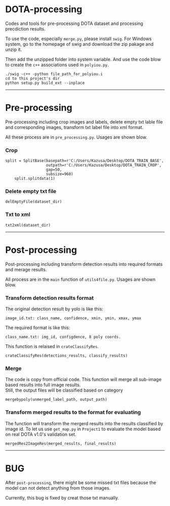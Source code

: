 # DOTA-processing  
Codes and tools for pre-processing DOTA dataset and processing precdiction results.

To use the code, especially `merge.py`, please install `swig`. For Windows system, go to the homepage of swig and download the zip pakage and unzip it.

Then add the unzipped folder into system variable. And use the code blow to create the `c++` associations used in `polyiou.py`.
```
./swig -c++ -python file_path_for_polyiou.i
cd to this project's dir
python setup.py build_ext --inplace
```

---

# Pre-processing  
Pre-processing including crop images and labels, delete empty txt lable file and corresponding images, transform txt label file into xml format.  

All these process are in `pre_processing.py`. Usages are shown blow.

### Crop  
```
split = SplitBase(basepath=r'C:/Users/Kazusa/Desktop/DOTA_TRAIN_BASE',
                  outpath=r'C:/Users/Kazusa/Desktop/DOTA_TRAIN_CROP',
                  gap=50,
                  subsize=960)
    split.splitdata(1)
```

### Delete empty txt file  
```
delEmptyFile(dataset_dir)
```

### Txt to xml  
```
txt2xml(dataset_dir)
```  

---

# Post-processing  
Post-processing including transform detection results into required formats and merage results.

All process are in the `main` function of `utils4file.py`. Usages are shown blow.

### Transform detection results format  
The original detection result by yolo is like this:  
```
image_id.txt: class_name, confidence, xmin, ymin, xmax, ymax
```  
The required format is like this:  
```
class_name.txt: img_id, configdence, 8 poly coords.
```  
This function is relaised in `crateClassifyRes`.
```
crateClassifyRes(detections_results, classify_results)
```

### Merge
The code is copy from official code. This function will merge all sub-image based results into full image results.  
Still, the output files will be classified based on category
```
mergebypoly(unmerged_label_path, output_path)
```

### Transform merged results to the format for evaluating
The function will transform the mergerd results into the results classified by image id. To let us use `get_map.py` in `Project1` to evaluate the model based on real DOTA v1.0's validation set.
```
mergedRes2ImageRes(merged_results, final_results)
```

---

# BUG
After `post-processing`, there might be some missed txt files because the model can not detect anything from those images.

Currently, this bug is fixed by creat those txt manually.


 
